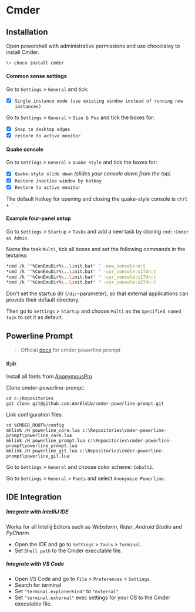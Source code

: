 # Cmder

## Installation
Open powershell with administrative permissions and use chocolatey to install Cmder.
```powershell
\> choco install cmder
```

#### Common sense settings
Go to `Settings` > `General` and tick:
- [x] `Single instance mode (use existing window instead of running new instances)`

Go to `Settings` > `General` > `Size & Pos` and tick the boxes for:
- [x] `Snap to desktop edges`
- [x] `restore to active monitor`

#### Quake console
Go to `Settings` > `General` > `Quake style` and tick the boxes for:
- [x] `Quake-style slide down` _(slides your console down from the top)_
- [x] `Restore inactive window by hotkey`
- [x] `Restore to active monitor`

The default hotkey for opening and closing the quake-style console  is ``ctrl + ` ``.

#### Example four-panel setup
Go to `Settings` > `Startup` > `Tasks` and add a new task by cloning `cmd::Cmder as Admin`.

Name the task `Multi`, tick all boxes and set the following commands in the textarea:
```bash
*cmd /k ""%ConEmuDir%\..\init.bat" " -new_console:n:t
*cmd /k ""%ConEmuDir%\..\init.bat" " -cur_console:s1TVn:t
*cmd /k ""%ConEmuDir%\..\init.bat" " -cur_console:s1THn:t
*cmd /k ""%ConEmuDir%\..\init.bat" " -cur_console:s2THn:t
```

Don't set the startup dir (`/dir`-parameter), so that external applications can provide their default directory.

Then go to `Settings` > `Startup` and choose `Multi` as the `Specified named task` to set it as default.

## Powerline Prompt

> Official [docs](https://github.com/AmrEldib/cmder-powerline-prompt) for cmder powerline prompt

#### tl;dr

Install all fonts from [AnonymousPro](https://github.com/powerline/fonts/tree/master/AnonymousPro)

Clone cmder-powerline-prompt:
```console
cd c:/Repositories
git clone git@github.com:AmrEldib/cmder-powerline-prompt.git
```

Link configuration files:
```console
cd %CMDER_ROOT%/config  
mklink /H powerline_core.lua c:\Repositories\cmder-powerline-prompt\powerline_core.lua
mklink /H powerline_prompt.lua c:\Repositories\cmder-powerline-prompt\powerline_prompt.lua
mklink /H powerline_git.lua c:\Repositories\cmder-powerline-prompt\powerline_git.lua
```

Go to `Settings` > `General` and choose color scheme: `Cobalt2`.

Go to `Settings` > `General` > `Fonts` and select `Anonymice Powerline`.

## IDE Integration
##### Integrate with IntelliJ IDE 

Works for all Intellij Editors such as 
_Webstorm_, _Rider_, _Android Studio_ and _PyCharm_.

- Open the IDE and go to `Settings` > `Tools` > `Terminal`.
- Set `Shell path` to the Cmder executable file.

##### Integrate with VS Code
- Open VS Code and go to `File` > `Preferences` > `Settings`.
- Search for terminal
- Set `"terminal.explorerKind"` to `"external"`
- Set `"terminal.external"` exec settings for your OS to the Cmder executable file.
